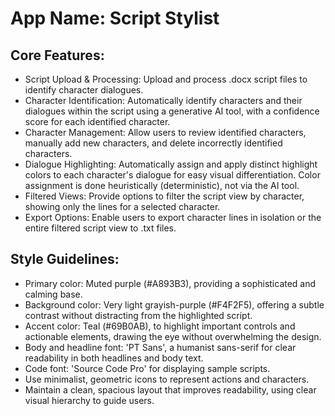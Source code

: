 # **App Name**: Script Stylist

## Core Features:

- Script Upload & Processing: Upload and process .docx script files to identify character dialogues.
- Character Identification: Automatically identify characters and their dialogues within the script using a generative AI tool, with a confidence score for each identified character.
- Character Management: Allow users to review identified characters, manually add new characters, and delete incorrectly identified characters.
- Dialogue Highlighting: Automatically assign and apply distinct highlight colors to each character's dialogue for easy visual differentiation. Color assignment is done heuristically (deterministic), not via the AI tool.
- Filtered Views: Provide options to filter the script view by character, showing only the lines for a selected character.
- Export Options: Enable users to export character lines in isolation or the entire filtered script view to .txt files.

## Style Guidelines:

- Primary color: Muted purple (#A893B3), providing a sophisticated and calming base.
- Background color: Very light grayish-purple (#F4F2F5), offering a subtle contrast without distracting from the highlighted script.
- Accent color: Teal (#69B0AB), to highlight important controls and actionable elements, drawing the eye without overwhelming the design.
- Body and headline font: 'PT Sans', a humanist sans-serif for clear readability in both headlines and body text.
- Code font: 'Source Code Pro' for displaying sample scripts.
- Use minimalist, geometric icons to represent actions and characters.
- Maintain a clean, spacious layout that improves readability, using clear visual hierarchy to guide users.
